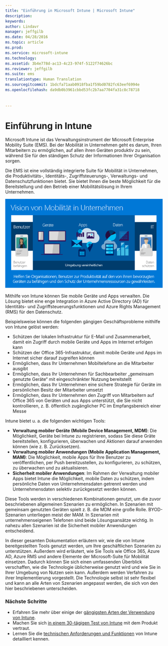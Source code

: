 ```yaml
---
title: "Einführung in Microsoft Intune | Microsoft Intune"
description: 
keywords: 
author: Lindavr
manager: jeffgilb
ms.date: 04/28/2016
ms.topic: article
ms.prod: 
ms.service: microsoft-intune
ms.technology: 
ms.assetid: 3b4e778d-ac13-4c23-974f-5122f74626bc
ms.reviewer: jeffgilb
ms.suite: ems
translationtype: Human Translation
ms.sourcegitcommit: 1bdcfa71aab0918fba1f59bd0782fc63eef6994e
ms.openlocfilehash: da9db0b3961cbbd53fc2b7aa7704fa31c8c78718


---
```


# Einführung in Intune
Microsoft Intune ist das Verwaltungsinstrument der Microsoft Enterprise Mobility Suite (EMS). Bei der Mobilität in Unternehmen geht es darum, Ihren Mitarbeitern zu ermöglichen, auf allen ihren Geräten produktiv zu sein, während Sie für den ständigen Schutz der Informationen Ihrer Organisation sorgen.  

Die EMS ist eine vollständig integrierte Suite für Mobilität in Unternehmen, die Produktivitäts-, Identitäts-, Zugriffsteuerungs-, Verwaltungs- und Datenschutzfunktionen bietet. Sie bietet Ihnen die beste Möglichkeit für die Bereitstellung und den Betrieb einer Mobilitätslösung in Ihrem Unternehmen.  

![Bild der Vision von Mobilität in Unternehmen](..\media\em-vision.png)

Mithilfe von Intune können Sie mobile Geräte und Apps verwalten. Die Lösung bietet eine enge Integration in Azure Active Directory (AD) für Identitäts- und Zugriffsteuerungsfunktionen und Azure Rights Management (RMS) für den Datenschutz.  

Beispielsweise können die folgenden gängigen Geschäftsprobleme mithilfe von Intune gelöst werden:

* Schützen der lokalen Infrastruktur für E-Mail und Zusammenarbeit, damit ein Zugriff durch mobile Geräte und Apps im Internet erfolgen kann
* Schützen der Office 365-Infrastruktur, damit mobile Geräte und Apps im Internet sicher darauf zugreifen können
* Ermöglichen, dass Ihr Unternehmen Mobiltelefone an die Mitarbeiter ausgibt
* Ermöglichen, dass Ihr Unternehmen für Sachbearbeiter „gemeinsam genutzte Geräte“ mit eingeschränkter Nutzung bereitstellt
* Ermöglichen, dass Ihr Unternehmen eine sichere Strategie für Geräte im persönlichen Besitz der Mitarbeiter umsetzt
* Ermöglichen, dass Ihr Unternehmen den Zugriff von Mitarbeitern auf Office 365 von Geräten und aus Apps unterstützt, die Sie nicht kontrollieren, z. B. öffentlich zugänglicher PC im Empfangsbereich einer Messe

Intune bietet u. a. die folgenden wichtigen Tools:
* **Verwaltung mobiler Geräte (Mobile Device Management, MDM)**: Die Möglichkeit, Geräte bei Intune zu registrieren, sodass Sie diese Gräte bereitstellen, konfigurieren, überwachen und Aktionen darauf anwenden können (wie z. B. Zurücksetzen).
* **Verwaltung mobiler Anwendungen (Mobile Application Management, MAM)**: Die Möglichkeit, mobile Apps für Ihre Benutzer zu veröffentlichen, per Push bereitzustellen, zu konfigurieren, zu schützen, zu überwachen und zu aktualisieren.
* **Sicherheit mobiler Anwendungen**: Im Rahmen der Verwaltung mobiler Apps bietet Intune die Möglichkeit, mobile Daten zu schützen, indem persönliche Daten von Unternehmensdaten getrennt werden und Unternehmensdaten selektiv zurückgesetzt werden können.

Diese Tools werden in verschiedenen Kombinationen genutzt, um die zuvor beschriebenen allgemeinen Szenarien zu ermöglichen. In Szenarien mit gemeinsam genutzten Geräten spielt z. B. die MDM eine große Rolle. BYOD-Szenarien unterliegen meist der MAM. In Szenarien mit unternehmenseigenen Telefonen sind beide Lösungsansätze wichtig. In nahezu allen Szenarien ist die Sicherheit mobiler Anwendungen entscheidend.

In dieser gesamten Dokumentation erläutern wir, wie die von Intune bereitgestellten Tools genutzt werden, um Ihre geschäftlichen Szenarien zu unterstützen.  Außerdem wird erläutert, wie Sie Tools wie Office 365, Azure AD, Azure RMS und andere Elemente der Microsoft-Suite für Mobilität einsetzen. Dadurch können Sie sich einen umfassenden Überblick verschaffen, wie die Technologie üblicherweise genutzt wird und wie Sie in Ihrer Umgebung von Nutzen sein kann. Außerdem werden Verfahren zu ihrer Implementierung vorgestellt. Die Technologie selbst ist sehr flexibel und kann an alle Arten von Szenarien angepasst werden, die sich von den hier beschriebenen unterscheiden.

### Nächste Schritte
* Erfahren Sie mehr über einige der [gängigsten Arten der Verwendung von Intune](common-ways-to-use-intune.md).
* Machen Sie sich [in einem 30-tägigen Test von Intune](get-started-with-a-30-day-trial-of-microsoft-intune.md) mit dem Produkt vertraut.
* Lernen Sie die [technischen Anforderungen und Funktionen](/intune/get-started/what-to-know-before-you-start-microsoft-intune) von Intune detailliert kennen.



<!--HONumber=Jun16_HO4-->


